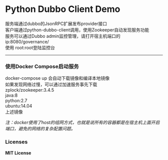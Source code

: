 Python Dubbo Client Demo
=====================================  
服务端通过dubbo的JsonRPC扩展发布provider接口  
客户端通过python-dubbo-client调用，使用Zookeeper自动发现服务功能  
服务可以通过Dubbo admin监控管理，请打开宿主机端口的ip:8080/governance/  
使用 root:root登陆监控台


-------------------------------------

### 使用Docker Compose启动服务  
docker-compose up
会自动下载镜像和编译本地镜像  
如果发现网络过慢，可以通过加速服务事先下载  
zplock/zookeeper:3.4.5  
java:8  
python:2.7  
ubuntu:14.04  
上述镜像

*注：docker使用了host的组网方式，也就是说所有的容器都是在宿主机上面开启端口，避免的网络的复杂配置问题。*


### Licenses
**MIT License**